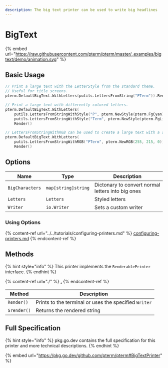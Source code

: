 ```yaml
---
description: The big text printer can be used to write big headlines
---
```


# BigText

{% embed url="https://raw.githubusercontent.com/pterm/pterm/master/_examples/bigtext/demo/animation.svg" %}

## Basic Usage

```go
// Print a large text with the LetterStyle from the standard theme.
// Useful for title screens.
pterm.DefaultBigText.WithLetters(putils.LettersFromString("PTerm")).Render()

// Print a large text with differently colored letters.
pterm.DefaultBigText.WithLetters(
    putils.LettersFromStringWithStyle("P", pterm.NewStyle(pterm.FgCyan)),
    putils.LettersFromStringWithStyle("Term", pterm.NewStyle(pterm.FgLightMagenta))).
    Render()

// LettersFromStringWithRGB can be used to create a large text with a specific RGB color.
pterm.DefaultBigText.WithLetters(
    putils.LettersFromStringWithRGB("PTerm", pterm.NewRGB(255, 215, 0))).
    Render()
```

## Options

| Name            | Type                | Description                                       |
| --------------- | ------------------- | ------------------------------------------------- |
| `BigCharacters` | `map[string]string` | Dictonary to convert normal letters into big ones |
| `Letters`       | `Letters`           | Styled letters                                    |
| `Writer`        | `io.Writer`         | Sets a custom writer                              |

### Using Options

{% content-ref url="../../tutorials/configuring-printers.md" %}
[configuring-printers.md](../../tutorials/configuring-printers.md)
{% endcontent-ref %}

## Methods

{% hint style="info" %}
This printer implements the `RenderablePrinter` interface.
{% endhint %}

{% content-ref url="./" %}
[.](./)
{% endcontent-ref %}

| Method      | Description                                           |
| ----------- | ----------------------------------------------------- |
| `Render()`  | Prints to the terminal or uses the specified `Writer` |
| `Srender()` | Returns the rendered string                           |

## Full Specification

{% hint style="info" %}
pkg.go.dev contains the full specification for this printer and more technical descriptions.
{% endhint %}

{% embed url="https://pkg.go.dev/github.com/pterm/pterm#BigTextPrinter" %}
